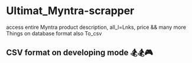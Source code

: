 # Ultimat_Myntra-scrapper
access entire Myntra product description, all_l=Lnks, price &amp;&amp; many more Things  on database format also To_csv


## CSV format on developing mode 🏂🏂🎮

